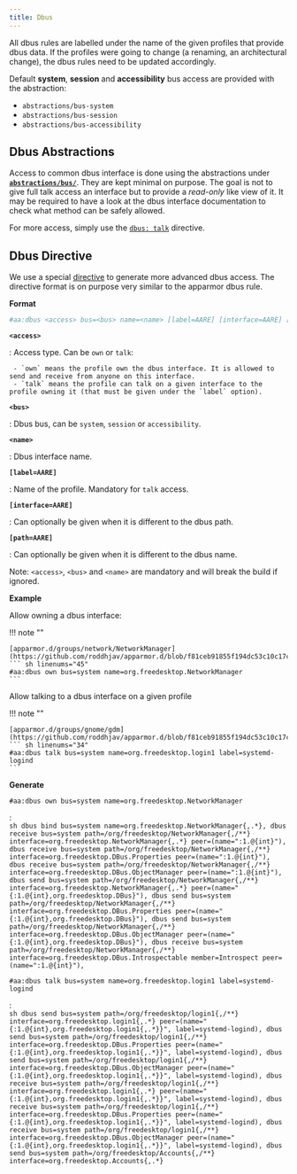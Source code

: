 ```yaml
---
title: Dbus
---
```


All dbus rules are labelled under the name of the given profiles that provide dbus data. If the profiles were going to change (a renaming, an architectural change), the dbus rules need to be updated accordingly.

Default **system**, **session** and **accessibility** bus access are provided with the abstraction:

- `abstractions/bus-system`
- `abstractions/bus-session`
- `abstractions/bus-accessibility`

## Dbus Abstractions

Access to common dbus interface is done using the abstractions under **[`abstractions/bus/`](https://github.com/roddhjav/apparmor.d/tree/main/apparmor.d/abstractions/bus)**. They are kept minimal on purpose. The goal is not to give full talk access an interface but to provide a *read-only* like view of it. It may be required to have a look at the dbus interface documentation to check what method can be safely allowed.

For more access, simply use the [`dbus: talk`](#dbus-directive) directive.

## Dbus Directive

We use a special [directive](directives.md) to generate more advanced dbus access. The directive format is on purpose very similar to the apparmor dbus rule.

**Format**

```sh
#aa:dbus <access> bus=<bus> name=<name> [label=AARE] [interface=AARE] [path=AARE]
```

**`<access>`**

:    Access type. Can be `own` or `talk`:

     - `own` means the profile own the dbus interface. It is allowed to send and receive from anyone on this interface.
     - `talk` means the profile can talk on a given interface to the profile owning it (that must be given under the `label` option).

**`<bus>`**

:    Dbus bus, can be `system`, `session` or `accessibility`.

**`<name>`**

:    Dbus interface name.

**`[label=AARE]`**

:    Name of the profile. Mandatory for `talk` access.

**`[interface=AARE]`**

:    Can optionally be given when it is different to the dbus path.

**`[path=AARE]`**

:    Can optionally be given when it is different to the dbus name.


Note: `<access>`, `<bus>` and `<name>` are mandatory and will break the build if ignored.


**Example**

Allow owning a dbus interface:

!!! note ""

    [apparmor.d/groups/network/NetworkManager](https://github.com/roddhjav/apparmor.d/blob/f81ceb91855f194dc53c10c17cbe1d7b50434a1e/apparmor.d/groups/network/NetworkManager#L45)
    ``` sh linenums="45"
    #aa:dbus own bus=system name=org.freedesktop.NetworkManager
    ```

Allow talking to a dbus interface on a given profile

!!! note ""

    [apparmor.d/groups/gnome/gdm](https://github.com/roddhjav/apparmor.d/blob/f81ceb91855f194dc53c10c17cbe1d7b50434a1e/apparmor.d/groups/gnome/gdm#L44)
    ``` sh linenums="34"
    #aa:dbus talk bus=system name=org.freedesktop.login1 label=systemd-logind
    ```

**Generate**

`#aa:dbus own bus=system name=org.freedesktop.NetworkManager`

:    
     ```sh
     dbus bind bus=system name=org.freedesktop.NetworkManager{,.*},
     dbus receive bus=system path=/org/freedesktop/NetworkManager{,/**}
          interface=org.freedesktop.NetworkManager{,.*}
          peer=(name=":1.@{int}"),
     dbus receive bus=system path=/org/freedesktop/NetworkManager{,/**}
          interface=org.freedesktop.DBus.Properties
          peer=(name=":1.@{int}"),
     dbus receive bus=system path=/org/freedesktop/NetworkManager{,/**}
          interface=org.freedesktop.DBus.ObjectManager
          peer=(name=":1.@{int}"),
     dbus send bus=system path=/org/freedesktop/NetworkManager{,/**}
          interface=org.freedesktop.NetworkManager{,.*}
          peer=(name="{:1.@{int},org.freedesktop.DBus}"),
     dbus send bus=system path=/org/freedesktop/NetworkManager{,/**}
          interface=org.freedesktop.DBus.Properties
          peer=(name="{:1.@{int},org.freedesktop.DBus}"),
     dbus send bus=system path=/org/freedesktop/NetworkManager{,/**}
          interface=org.freedesktop.DBus.ObjectManager
          peer=(name="{:1.@{int},org.freedesktop.DBus}"),
     dbus receive bus=system path=/org/freedesktop/NetworkManager{,/**}
          interface=org.freedesktop.DBus.Introspectable
          member=Introspect
          peer=(name=":1.@{int}"),
     ```

`#aa:dbus talk bus=system name=org.freedesktop.login1 label=systemd-logind`

:    
     ```sh
     dbus send bus=system path=/org/freedesktop/login1{,/**}
          interface=org.freedesktop.login1{,.*}
          peer=(name="{:1.@{int},org.freedesktop.login1{,.*}}", label=systemd-logind),
     dbus send bus=system path=/org/freedesktop/login1{,/**}
          interface=org.freedesktop.DBus.Properties
          peer=(name="{:1.@{int},org.freedesktop.login1{,.*}}", label=systemd-logind),
     dbus send bus=system path=/org/freedesktop/login1{,/**}
          interface=org.freedesktop.DBus.ObjectManager
          peer=(name="{:1.@{int},org.freedesktop.login1{,.*}}", label=systemd-logind),
     dbus receive bus=system path=/org/freedesktop/login1{,/**}
          interface=org.freedesktop.login1{,.*}
          peer=(name="{:1.@{int},org.freedesktop.login1{,.*}}", label=systemd-logind),
     dbus receive bus=system path=/org/freedesktop/login1{,/**}
          interface=org.freedesktop.DBus.Properties
          peer=(name="{:1.@{int},org.freedesktop.login1{,.*}}", label=systemd-logind),
     dbus receive bus=system path=/org/freedesktop/login1{,/**}
          interface=org.freedesktop.DBus.ObjectManager
          peer=(name="{:1.@{int},org.freedesktop.login1{,.*}}", label=systemd-logind),
     dbus send bus=system path=/org/freedesktop/Accounts{,/**}
          interface=org.freedesktop.Accounts{,.*}
     ```